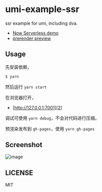 # umi-example-ssr

ssr example for umi, including dva.

- [Now Serverless demo](https://umi-ssr-lambda.ycjcl868.now.sh/)
- [prerender preview](https://umijs.github.io/umi-example-ssr)

## Usage

先安装依赖，

```js
$ yarn
```

然后运行 `yarn start`

在浏览器打开，

* [http://127.0.0.1:7001][2]

调试可使用 `yarn debug`，不会对代码进行压缩。

预渲染发布到 `gh-pages`，使用 `yarn gh-pages`

## Screenshot

![image](https://user-images.githubusercontent.com/13595509/63493753-d36e6a00-c4ee-11e9-828d-3369c7dde110.png)


## LICENSE

MIT

[1]:	https://github.com/umijs/umi/pull/2543
[2]:	http://127.0.0.1:7001
[3]:	http://127.0.0.1:8000
